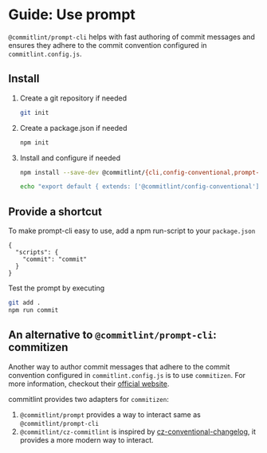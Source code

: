 # Guide: Use prompt

`@commitlint/prompt-cli` helps with fast authoring of commit messages and ensures they adhere to the commit convention configured in `commitlint.config.js`.

## Install

1. Create a git repository if needed

   ```sh
   git init
   ```

2. Create a package.json if needed

   ```sh
   npm init
   ```

3. Install and configure if needed

   ```sh
   npm install --save-dev @commitlint/{cli,config-conventional,prompt-cli}

   echo "export default { extends: ['@commitlint/config-conventional'] };" > commitlint.config.js
   ```

## Provide a shortcut

To make prompt-cli easy to use, add a npm run-script to your `package.json`

```json:line-numbers {3}
{
  "scripts": {
    "commit": "commit"
  }
}
```

Test the prompt by executing

```bash
git add .
npm run commit
```

## An alternative to `@commitlint/prompt-cli`: commitizen

Another way to author commit messages that adhere to the commit convention configured in `commitlint.config.js` is to use `commitizen`.
For more information, checkout their [official website](http://commitizen.github.io/cz-cli/).

commitlint provides two adapters for `commitizen`:

1. `@commitlint/prompt` provides a way to interact same as `@commitlint/prompt-cli`
2. `@commitlint/cz-commitlint` is inspired by [cz-conventional-changelog](https://github.com/commitizen/cz-conventional-changelog), it provides a more modern way to interact.
